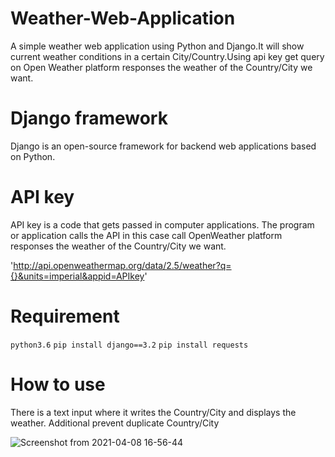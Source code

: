 # Weather-Web-Application
A simple weather web application using Python and Django.It will show current weather conditions in a certain City/Country.Using api key get query on Open Weather platform responses the weather of the Country/City we want.

# Django framework
Django is an open-source framework for backend web applications based on Python.

# API key

API key is a code that gets passed in computer applications.
The program or application calls the API in this case call OpenWeather platform responses the weather of the Country/City we want.

'http://api.openweathermap.org/data/2.5/weather?q={}&units=imperial&appid=APIkey'

# Requirement

`python3.6` 
`pip install django==3.2`
`pip install requests`

# How to use
Τhere is a text input where it writes the Country/City and displays the weather.
Additional prevent duplicate Country/City

![Screenshot from 2021-04-08 16-56-44](https://user-images.githubusercontent.com/80073685/114039563-85f16d00-988b-11eb-981c-8d2649752a2c.png)







